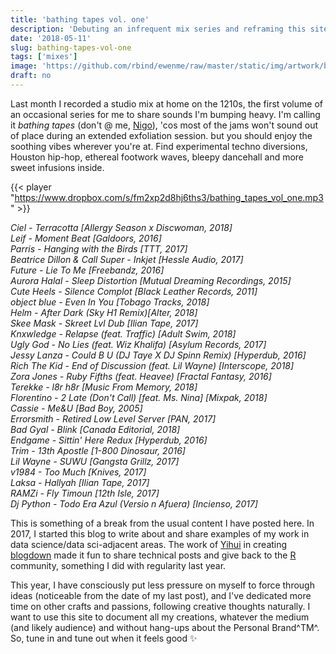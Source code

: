 ```yaml
---
title: 'bathing tapes vol. one'
description: 'Debuting an infrequent mix series and reframing this site a bit.'
date: '2018-05-11'
slug: bathing-tapes-vol-one
tags: ['mixes']
image: 'https://github.com/rbind/ewenme/raw/master/static/img/artwork/bathing_tapes_vol_one.jpg'
draft: no
---
```


Last month I recorded a studio mix at home on the 1210s, the first volume of an
occasional series for me to share sounds I'm bumping heavy. I'm calling it
_bathing tapes_ (don't @ me, [Nigo](https://en.wikipedia.org/wiki/Nigo)), 'cos
most of the jams won't sound out of place during an extended exfoliation
session. but you should enjoy the soothing vibes wherever you're at. Find
experimental techno diversions, Houston hip-hop, ethereal footwork waves, bleepy
dancehall and more sweet infusions inside.

{{< player "https://www.dropbox.com/s/fm2xp2d8hj6ths3/bathing_tapes_vol_one.mp3" >}}

_Ciel - Terracotta [Allergy Season x Discwoman, 2018]_  
_Leif - Moment Beat [Galdoors, 2016]_  
_Parris - Hanging with the Birds [TTT, 2017]_  
_Beatrice Dillon & Call Super - Inkjet [Hessle Audio, 2017]_  
_Future - Lie To Me [Freebandz, 2016]_  
_Aurora Halal - Sleep Distortion [Mutual Dreaming Recordings, 2015]_  
_Cute Heels - Silence Complot [Black Leather Records, 2011]_  
_object blue - Even In You [Tobago Tracks, 2018]_  
_Helm - After Dark (Sky H1 Remix)[Alter, 2018]_  
_Skee Mask - Skreet Lvl Dub [Ilian Tape, 2017]_  
_Knxwledge - Relapse (feat. Traffic) [Adult Swim, 2018]_  
_Ugly God - No Lies (feat. Wiz Khalifa) [Asylum Records, 2017]_  
_Jessy Lanza - Could B U (DJ Taye X DJ Spinn Remix) [Hyperdub, 2016]_  
_Rich The Kid - End of Discussion (feat. Lil Wayne) [Interscope, 2018]_  
_Zora Jones - Ruby Fifths (feat. Heavee) [Fractal Fantasy, 2016]_  
_Terekke - l8r h8r [Music From Memory, 2018]_  
_Florentino - 2 Late (Don't Call) [feat. Ms. Nina] [Mixpak, 2018]_  
_Cassie - Me&U [Bad Boy, 2005]_  
_Errorsmith - Retired Low Level Server [PAN, 2017]_  
_Bad Gyal - Blink [Canada Editorial, 2018]_  
_Endgame - Sittin' Here Redux [Hyperdub, 2016]_  
_Trim - 13th Apostle [1-800 Dinosaur, 2016]_  
_Lil Wayne - SUWU [Gangsta Grillz, 2017]_  
_v1984 - Too Much [Knives, 2017]_  
_Laksa - Hallyah [Ilian Tape, 2017]_  
_RAMZi - Fly Timoun [12th Isle, 2017]_  
_Dj Python - Todo Era Azul (Versio n Afuera) [Incienso, 2017]_

This is something of a break from the usual content I have posted here. In 2017,
I started this blog to write about and share examples of my work in data
science/data sci-adjacent areas. The work of [Yihui](https://yihui.name/) in
creating [blogdown](https://github.com/rstudio/blogdown) made it fun to share
technical posts and give back to the [R](https://www.r-project.org/) community,
something I did with regularity last year.

This year, I have consciously put less pressure on myself to force through ideas
(noticeable from the date of my last post), and I've dedicated more time on
other crafts and passions, following creative thoughts naturally. I want to use
this site to document all my creations, whatever the medium (and likely
audience) and without hang-ups about the Personal Brand^TM^. So, tune in and
tune out when it feels good ✨
